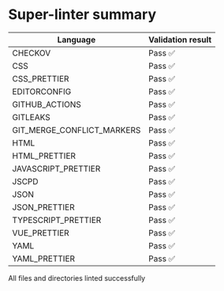 # Super-linter summary

| Language                   | Validation result |
| -------------------------- | ----------------- |
| CHECKOV                    | Pass ✅           |
| CSS                        | Pass ✅           |
| CSS_PRETTIER               | Pass ✅           |
| EDITORCONFIG               | Pass ✅           |
| GITHUB_ACTIONS             | Pass ✅           |
| GITLEAKS                   | Pass ✅           |
| GIT_MERGE_CONFLICT_MARKERS | Pass ✅           |
| HTML                       | Pass ✅           |
| HTML_PRETTIER              | Pass ✅           |
| JAVASCRIPT_PRETTIER        | Pass ✅           |
| JSCPD                      | Pass ✅           |
| JSON                       | Pass ✅           |
| JSON_PRETTIER              | Pass ✅           |
| TYPESCRIPT_PRETTIER        | Pass ✅           |
| VUE_PRETTIER               | Pass ✅           |
| YAML                       | Pass ✅           |
| YAML_PRETTIER              | Pass ✅           |

All files and directories linted successfully
